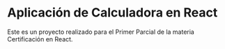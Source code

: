 # Aplicación de Calculadora en React
Este es un proyecto realizado para el Primer Parcial de la materia Certificación en React.